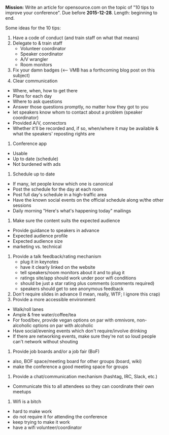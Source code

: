 **Mission:** Write an article for opensource.com on the topic of "10 tips to improve your conference". Due before **2015-12-28**. Length: beginning to end.

Some ideas for the 10 tips:

1. Have a code of conduct (and train staff on what that means)
1. Delegate to & train staff
    * Volunteer coordinator
    * Speaker coordinator
    * A/V wrangler
    * Room monitors
1. Fix your damn badges (<-- VMB has a forthcoming blog post on this subject)
1. Clear communication
  * Where, when, how to get there
  * Plans for each day
  * Where to ask questions
  * Answer those questions promptly, no matter how they got to you
  * let speakers know whom to contact about a problem (speaker coordinator)
  * Provided A/V, connectors
  * Whether it'll be recorded and, if so, when/where it may be available & what the speakers' reposting rights are
1. Conference app
  * Usable
  * Up to date (schedule)
  * Not burdened with ads
1. Schedule up to date
  * If many, let people know which one is canonical
  * Post the schedule for the day at each room
  * Post full day's schedule in a high-traffic area
  * Have the known social events on the official schedule along w/the other sessions
  * Daily morning "Here's what's happening today" mailings
1. Make sure the content suits the expected audience
  * Provide guidance to speakers in advance
  * Expected audience profile
  * Expected audience size
  * marketing vs. technical
1. Provide a talk feedback/rating mechanism
    * plug it in keynotes
    * have it clearly linked on the website
    * tell speakers/room monitors about it and to plug it
    * ratings site/app should work under poor wifi conditions
    * should be just a star rating plus comments (comments required)
    * speakers should get to see anonymous feedback
1. Don't require slides in advance (I mean, really, WTF; I ignore this crap)
1. Provide a more accessible environment
  * Walk/roll lanes
  * Ample & free water/coffee/tea
  * For food/bev, provide vegan options on par with omnivore, non-alcoholic options on par with alcoholic
  * Have social/evening events which don't require/involve drinking
  * If there are networking events, make sure they're not so loud people can't network without shouting
1. Provide job boards and/or a job fair (BoF)
  * also, BOF space/meeting board for other groups (board, wiki)
  * make the conference a good meeting space for groups
1. Provide a chat/communication mechanism (hashtag, IRC, Slack, etc.)
  * Communicate this to all attendees so they can coordinate their own meetups
1. Wifi is a bitch
  * hard to make work
  * do not require it for attending the conference
  * keep trying to make it work
  * have a wifi volunteer/coordinator
